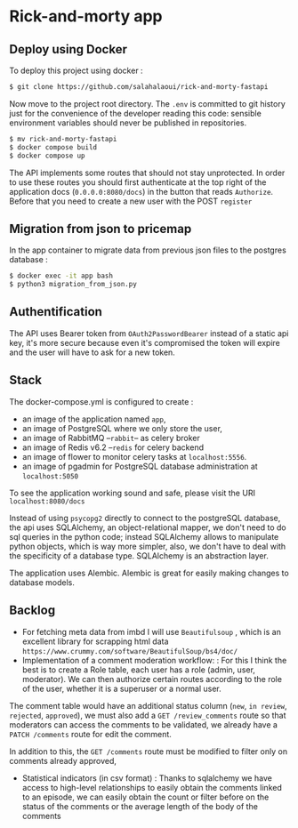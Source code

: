 # Rick-and-morty app

## Deploy using Docker

To deploy this project using docker :

```bash
$ git clone https://github.com/salahalaoui/rick-and-morty-fastapi
```

Now move to the project root directory. The `.env` is committed to git history
just for the convenience of the developer reading this code: sensible environment variables should never be published in repositories.

```bash
$ mv rick-and-morty-fastapi
$ docker compose build
$ docker compose up
```

The API implements some routes that should not stay unprotected. In order to use these routes you should first authenticate at the top right of the application docs (`0.0.0.0:8080/docs`) in the button that reads `Authorize`. Before that you need to create a new user with the POST `register`

## Migration from json to pricemap

In the app container to migrate data from previous json files to the postgres database :

```bash
$ docker exec -it app bash
$ python3 migration_from_json.py
```

## Authentification

The API uses Bearer token from `OAuth2PasswordBearer` instead of a static api key, it's more secure because even it's compromised the token will expire and the user will have to ask for a new token.

## Stack

The docker-compose.yml is configured to create :

- an image of the application named `app`,
- an image of PostgreSQL where we only store the user,
- an image of RabbitMQ –`rabbit`– as celery broker
- an image of Redis v6.2 –`redis` for celery backend
- an image of flower to monitor celery tasks at `localhost:5556`.
- an image of pgadmin for PostgreSQL database administration at `localhost:5050`

To see the application working sound and safe, please visit the URI `localhost:8080/docs`

Instead of using `psycopg2` directly to connect to the postgreSQL database, the api uses SQLAlchemy, an object-relational mapper, we don't need to do sql queries in the python code; instead SQLAlchemy allows to manipulate python objects, which is way more simpler, also, we don't have to deal with the specificity of a database type. SQLAlchemy is an abstraction layer.

The application uses Alembic. Alembic is great for easily making changes to database models.

## Backlog

- For fetching meta data from imbd I will use `Beautifulsoup` , which is an excellent library for scrapping html data `https://www.crummy.com/software/BeautifulSoup/bs4/doc/`
- Implementation of a comment moderation workflow: : For this I think the best is to create a Role table, each user has a role (admin, user, moderator). We can then authorize certain routes according to the role of the user, whether it is a superuser or a normal user.

The comment table would have an additional status column (`new`, `in review`, `rejected`, `approved`), we must also add a `GET /review_comments` route so that moderators can access the comments to be validated, we already have a `PATCH /comments` route for edit the comment.

In addition to this, the `GET /comments` route must be modified to filter only on comments already approved,

- Statistical indicators (in csv format) : Thanks to sqlalchemy we have access to high-level relationships to easily obtain the comments linked to an episode, we can easily obtain the count or filter before on the status of the comments or the average length of the body of the comments
